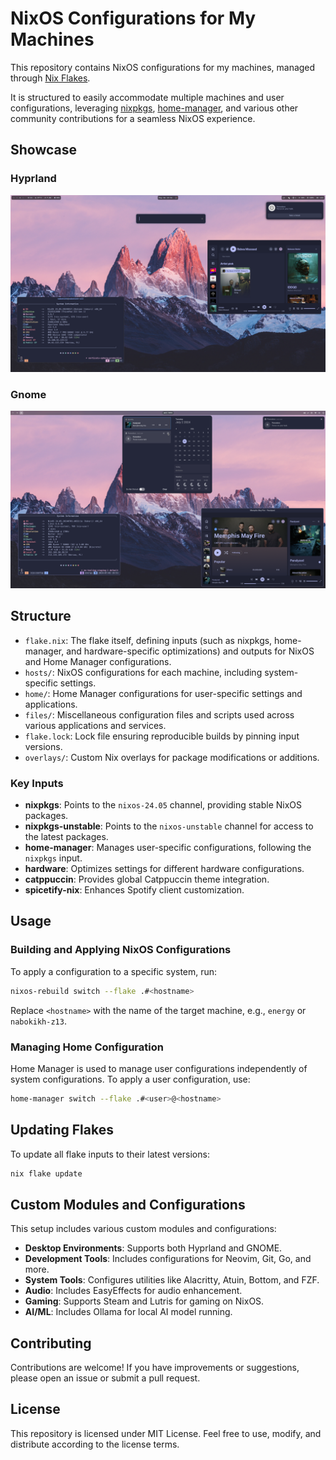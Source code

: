 # NixOS Configurations for My Machines

This repository contains NixOS configurations for my machines, managed through [Nix Flakes](https://nixos.wiki/wiki/Flakes).

It is structured to easily accommodate multiple machines and user configurations, leveraging [nixpkgs](https://github.com/NixOS/nixpkgs), [home-manager](https://github.com/nix-community/home-manager), and various other community contributions for a seamless NixOS experience.

## Showcase

### Hyprland

![hyprland](./files/screenshots/2024-05-06.png)

### Gnome

![gnome](./files/screenshots/2024-07-02.png)

## Structure

- `flake.nix`: The flake itself, defining inputs (such as nixpkgs, home-manager, and hardware-specific optimizations) and outputs for NixOS and Home Manager configurations.
- `hosts/`: NixOS configurations for each machine, including system-specific settings.
- `home/`: Home Manager configurations for user-specific settings and applications.
- `files/`: Miscellaneous configuration files and scripts used across various applications and services.
- `flake.lock`: Lock file ensuring reproducible builds by pinning input versions.
- `overlays/`: Custom Nix overlays for package modifications or additions.

### Key Inputs

- **nixpkgs**: Points to the `nixos-24.05` channel, providing stable NixOS packages.
- **nixpkgs-unstable**: Points to the `nixos-unstable` channel for access to the latest packages.
- **home-manager**: Manages user-specific configurations, following the `nixpkgs` input.
- **hardware**: Optimizes settings for different hardware configurations.
- **catppuccin**: Provides global Catppuccin theme integration.
- **spicetify-nix**: Enhances Spotify client customization.

## Usage

### Building and Applying NixOS Configurations

To apply a configuration to a specific system, run:

```sh
nixos-rebuild switch --flake .#<hostname>
```

Replace `<hostname>` with the name of the target machine, e.g., `energy` or `nabokikh-z13`.

### Managing Home Configuration

Home Manager is used to manage user configurations independently of system configurations. To apply a user configuration, use:

```sh
home-manager switch --flake .#<user>@<hostname>
```

## Updating Flakes

To update all flake inputs to their latest versions:

```sh
nix flake update
```

## Custom Modules and Configurations

This setup includes various custom modules and configurations:

- **Desktop Environments**: Supports both Hyprland and GNOME.
- **Development Tools**: Includes configurations for Neovim, Git, Go, and more.
- **System Tools**: Configures utilities like Alacritty, Atuin, Bottom, and FZF.
- **Audio**: Includes EasyEffects for audio enhancement.
- **Gaming**: Supports Steam and Lutris for gaming on NixOS.
- **AI/ML**: Includes Ollama for local AI model running.

## Contributing

Contributions are welcome! If you have improvements or suggestions, please open an issue or submit a pull request.

## License

This repository is licensed under MIT License. Feel free to use, modify, and distribute according to the license terms.
